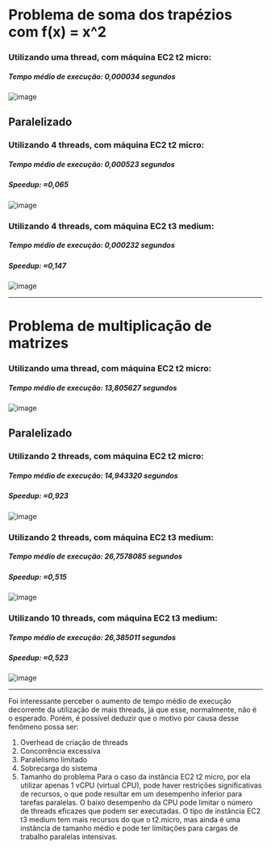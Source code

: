 # Problema de soma dos trapézios com f(x) = x^2

### Utilizando uma thread, com máquina EC2 t2 micro:
##### Tempo médio de execução: 0,000034 segundos
![image](https://github.com/Sonzzini/Paralelamente-Sinistros/assets/84687052/eceb8ac9-dec8-45af-a626-d0b43046b025)

## Paralelizado
### Utilizando 4 threads, com máquina EC2 t2 micro:
##### Tempo médio de execução: 0,000523 segundos
##### Speedup: ≈0,065
![image](https://github.com/Sonzzini/Paralelamente-Sinistros/assets/84687052/d321ddaf-8ad1-46f0-847f-38d379113a0d)
### Utilizando 4 threads, com máquina EC2 t3 medium:
##### Tempo médio de execução: 0,000232 segundos
##### Speedup: ≈0,147
![image](https://github.com/Sonzzini/Paralelamente-Sinistros/assets/84687052/954428e4-64f9-410e-a8c7-e34ce592f017)

---

# Problema de multiplicação de matrizes
### Utilizando uma thread, com máquina EC2 t2 micro:
##### Tempo médio de execução: 13,805627 segundos
![image](https://github.com/Sonzzini/Paralelamente-Sinistros/assets/84687052/a139e18d-af7e-4f27-b8d8-da68d591938c)

## Paralelizado
### Utilizando 2 threads, com máquina EC2 t2 micro:
##### Tempo médio de execução: 14,943320 segundos
##### Speedup: ≈0,923
![image](https://github.com/Sonzzini/Paralelamente-Sinistros/assets/84687052/31b11473-86f5-42d9-b676-b3b6d6840794)

### Utilizando 2 threads, com máquina EC2 t3 medium:
##### Tempo médio de execução: 26,7578085 segundos
##### Speedup: ≈0,515
![image](https://github.com/Sonzzini/Paralelamente-Sinistros/assets/84687052/0e39ef5e-0ba1-4272-abe9-ea24f8109f46)

### Utilizando 10 threads, com máquina EC2 t3 medium:
##### Tempo médio de execução: 26,385011 segundos
##### Speedup: ≈0,523
![image](https://github.com/Sonzzini/Paralelamente-Sinistros/assets/84687052/1e83cf20-54ec-4e2f-b586-e871a19349b8)

---

Foi interessante perceber o aumento de tempo médio de execução decorrente da utilização de mais threads, já que esse, normalmente, não é o esperado. Porém, é possível deduzir que o motivo por causa desse fenômeno possa ser:
1. Overhead de criação de threads
2. Concorrência excessiva
3. Paralelismo limitado
4. Sobrecarga do sistema
5. Tamanho do problema
Para o caso da instância EC2 t2 micro, por ela utilizar apenas 1 vCPU (virtual CPU), pode haver restrições significativas de recursos, o que pode resultar em um desempenho inferior para tarefas paralelas. O baixo desempenho da CPU pode limitar o número de threads eficazes que podem ser executadas.
O tipo de instância EC2 t3 medium tem mais recursos do que o t2.micro, mas ainda é uma instância de tamanho médio e pode ter limitações para cargas de trabalho paralelas intensivas.
